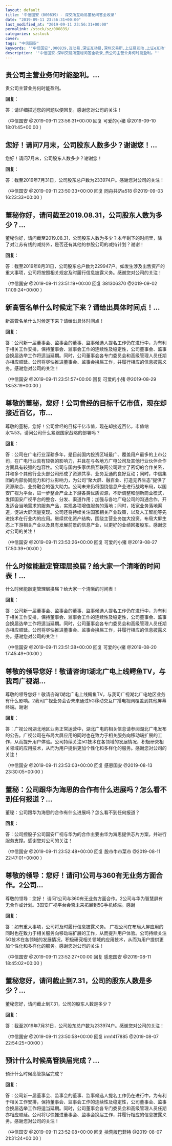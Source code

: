 ```yaml
---
layout: default
title: '中信国安（000839）- 深交所互动易董秘问答全收录'
date: "2019-09-11 23:56:31+00:00"
last_modified_at: "2019-09-11 23:56:31+00:00"
permalink: /stock/sz/000839/
categories: szstock
cover: 
tags: "中信国安"
keywords: '"中信国安",000839,互动易,深证互动易,深圳交易所,上证易互动,上证e互动'
description: '"中信国安-深圳交易所董秘问答全收录,贵公司主营业务何时能盈利。"'
---
```


## 贵公司主营业务何时能盈利。...

贵公司主营业务何时能盈利。

**回复**：

答：请详细描述您的问题以便回复。感谢您对公司的关注！ 

（中信国安  @2019-09-11 23:56:31+00:00 回复 可爱的小猪  @2019-09-10 18:01:45+00:00 ）

## 您好！请问7月末，公司股东人数多少？谢谢您！...

您好！请问7月末，公司股东人数多少？谢谢您！

**回复**：

答：截至2019年7月31日，公司股东总户数为233974户。感谢您对公司的关注！ 

（中信国安  @2019-09-11 23:50:33+00:00 回复 同舟共济a518  @2019-09-03 16:23:33+00:00 ）

## 董秘你好，请问截至2019.08.31，公司股东人数为多少？...

董秘你好，请问截至2019.08.31，公司股东人数为多少？本年剩下的时间里，除了对江苏有线的减持外，是否还有其他的参股公司的减持计划？谢谢！

**回复**：

答：截至2019年8月31日，公司股东总户数为229947户。如发生涉及出售资产的重大事项，公司将按照相关规定及时履行信息披露义务。感谢您对公司的关注！ 

（中信国安  @2019-09-11 23:51:19+00:00 回复 381306370  @2019-09-02 17:09:24+00:00 ）

## 新高管名单什么时候定下来？请给出具体时间点！...

新高管名单什么时候定下来？请给出具体时间点！

**回复**：

答：公司新一届董事会、监事会的董事、监事候选人提名工作仍在进行中，为有利于相关工作安排，保持董事会、监事会工作的连续性及稳定性，公司董事会、监事会换届选举工作将适当延期。同时，公司董事会各专门委员会和高级管理人员任期亦相应顺延。公司将尽快推进董事会、监事会换届工作，并履行相应的信息披露义务。感谢您对公司的关注！ 

（中信国安  @2019-09-11 23:51:57+00:00 回复 可爱的小猪  @2019-08-29 18:53:19+00:00 ）

## 尊敬的董秘，您好！公司曾经的目标千亿市值，现在却接近百亿，市...

尊敬的董秘，您好！公司曾经的目标千亿市值，现在却接近百亿，市值缩水%53，请问公司什么紧跟国家战略的部署吗？

**回复**：

答：公司在广电行业深耕多年，是目前国内投资区域最广、覆盖用户最多的上市公司，在广电行业具有较强的影响力，并且在与各地方广电公司及其他行业伙伴合作方面具有较强的包容性。公司与国内多家优质互联网公司建立了密切的合作关系，并和多个其他行业头部公司形成了资源共享、业务互通的良好互动；同时，中信集团的内部协同能力和行业影响力，为公司“聚大屏、融百业、打造无界生态”提供了资源聚合、业务融合的强大助力。公司未来仍将围绕信息产业进行战略布局，以国安广视为平台，进一步整合产业上下游各类优质资源，不断调整和创新商业模式，发挥国安广视平台的整合、分发、渠道作用；加强与各地广电公司的沟通合作，开发适合当地需求的服务产品，实现各项增值服务的落地；同时，拓宽业务落地渠道，促进大屏流量变现。公司还将持续关注国家相关产业政策，以及人工智能等先进技术在行业内的应用。继续优化资产结构，围绕主营业务加大投资，布局大屏生态上下游相关产业以及具有发展前景的信息产业，以更好的业绩回报股东。感谢您对公司的关注！ 

（中信国安  @2019-09-11 23:53:26+00:00 回复 可爱的小猪  @2019-08-27 17:50:39+00:00 ）

## 什么时候能敲定管理层换届？给大家一个清晰的时间表！...

什么时候能敲定管理层换届？给大家一个清晰的时间表！

**回复**：

答：公司新一届董事会、监事会的董事、监事候选人提名工作仍在进行中，为有利于相关工作安排，保持董事会、监事会工作的连续性及稳定性，公司董事会、监事会换届选举工作将适当延期。同时，公司董事会各专门委员会和高级管理人员任期亦相应顺延。公司将尽快推进董事会、监事会换届工作，并履行相应的信息披露义务。感谢您对公司的关注！ 

（中信国安  @2019-09-11 23:51:38+00:00 回复 可爱的小猪  @2019-08-20 17:45:49+00:00 ）

## 尊敬的领导您好！敬请咨询1湖北广电上线鳄鱼TV，与我司广视湖...

尊敬的领导您好！敬请咨询1湖北广电上线鳄鱼TV，与我司广视湖北广电地区业务有什么影响。2我司广视业务会否未来通过5G移动交互广播电视网覆盖到其他屏幕终端。谢谢

**回复**：

答：广视公司湖北地区业务正常运营中，湖北广电的相关信息请参阅湖北广电发布的公告。广视公司在布局大屏应用的同时也在致力于相关服务向移动端扩展的工作，从而提升用户体验。公司持续关注5G技术在各领域的发展情况，积极研究相关领域的应用技术，从而为用户提供更加个性化和多样化的服务。感谢您对公司的关注！ 

（中信国安  @2019-09-11 23:53:03+00:00 回复 感恩国安  @2019-08-13 23:30:05+00:00 ）

## 董秘：公司跟华为海思的合作有什么进展吗？怎么看不到任何报道？...

董秘：公司跟华为海思的合作有什么进展吗？怎么看不到任何报道？

**回复**：

答：公司控股子公司国安广视与华为的合作主要由华为海思提供芯片方案，并进行服务支撑。感谢您对公司的关注！ 

（中信国安  @2019-09-11 23:52:48+00:00 回复 股市牛市菜市  @2019-08-11 22:47:01+00:00 ）

## 尊敬的领导：您好！请问1公司与360有无业务方面合作。2公司...

尊敬的领导：您好！
请问1公司与360有无业务方面合作。2公司与华为智慧屏有无合作或计划。3国安广视平台会否未来拓展到5G手机终端。感谢

**回复**：

答：如有重大事项，公司将及时履行信息披露义务。
广视公司在布局大屏应用的同时也在致力于相关服务向移动端扩展的工作，从而提升用户体验。公司持续关注5G技术在各领域的发展情况，积极研究相关领域的应用技术，从而为用户提供更加个性化和多样化的服务。感谢您对公司的关注！ 

（中信国安  @2019-09-11 23:52:27+00:00 回复 感恩国安  @2019-08-11 18:45:02+00:00 ）

## 董秘您好，请问截止到7.31，公司的股东人数是多少？...

董秘您好，请问截止到7.31，公司的股东人数是多少？

**回复**：

答：截至2019年7月31日，公司股东总户数为233974户。感谢您对公司的关注！ 

（中信国安  @2019-09-11 23:50:58+00:00 回复 irm1417885  @2019-08-07 22:54:25+00:00 ）

## 预计什么时候高管换届完成？...

预计什么时候高管换届完成？

**回复**：

答：公司新一届董事会、监事会的董事、监事候选人提名工作仍在进行中，为有利于相关工作安排，保持董事会、监事会工作的连续性及稳定性，公司董事会、监事会换届选举工作将适当延期。同时，公司董事会各专门委员会和高级管理人员任期亦相应顺延。公司将尽快推进董事会、监事会换届工作，并履行相应的信息披露义务。感谢您对公司的关注！ 

（中信国安  @2019-09-11 23:52:08+00:00 回复 拾荒版巴菲特  @2019-08-07 21:31:24+00:00 ）

